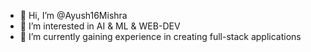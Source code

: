 - 👋 Hi, I’m @Ayush16Mishra
- 👀 I’m interested in AI & ML & WEB-DEV
- 🌱 I’m currently gaining experience in creating full-stack applications


